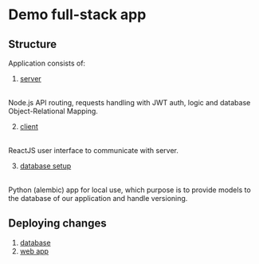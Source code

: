 # Demo full-stack app

## Structure

Application consists of:
1. [server](/app/backend)
<br> 
Node.js API routing, requests handling with JWT auth, logic and database Object-Relational Mapping.

2. [client](/app/frontend)
<br>
ReactJS user interface to communicate with server.

3. [database setup](/database/)
<br>
Python (alembic) app for local use, which purpose is to provide models to the database of our application and handle versioning.

## Deploying changes

1. [database](/database/README.md)
2. [web app](/app/README.md)